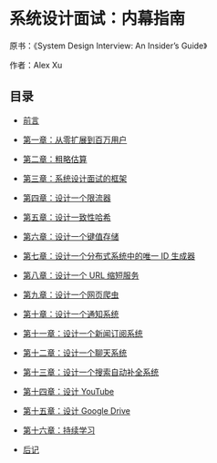 # 系统设计面试：内幕指南

原书：《System Design Interview: An Insider’s Guide》

作者：Alex Xu

## 目录

- [前言](/insider/FORWARD)

- [第一章：从零扩展到百万用户](/insider/CHAPTER-1-SCALE-FROM-ZERO-TO-MILLIONS-OF-USERS)

- [第二章：粗略估算](/insider/CHAPTER-2-BACK-OF-THE-ENVELOPE-ESTIMATION)

- [第三章：系统设计面试的框架](/insider/CHAPTER-3-A-FRAMEWORK-FOR-SYSTEM-DESIGN-INTERVIEWS)

- [第四章：设计一个限流器](/insider/CHAPTER-4-DESIGN-A-RATE-LIMITER)

- [第五章：设计一致性哈希](/insider/CHAPTER-5-DESIGN-CONSISTENT-HASHING)

- [第六章：设计一个键值存储](/insider/CHAPTER-6-DESIGN-A-KEY-VALUE-STORE)

- [第七章：设计一个分布式系统中的唯一 ID 生成器](/insider/CHAPTER-7-DESIGN-A-UNIQUE-ID-GENERATOR-IN-DISTRIBUTED-SYSTEMS)

- [第八章：设计一个 URL 缩短服务](/insider/CHAPTER-8-DESIGN-A-URL-SHORTENER)

- [第九章：设计一个网页爬虫](/insider/CHAPTER-9-DESIGN-A-WEB-CRAWLER)

- [第十章：设计一个通知系统](/insider/CHAPTER-10-DESIGN-A-NOTIFICATION-SYSTEM)

- [第十一章：设计一个新闻订阅系统](/insider/CHAPTER-11-DESIGN-A-NEWS-FEED-SYSTEM)

- [第十二章：设计一个聊天系统](/insider/CHAPTER-12-DESIGN-A-CHAT-SYSTEM)

- [第十三章：设计一个搜索自动补全系统](/insider/CHAPTER-13-DESIGN-A-SEARCH-AUTOCOMPLETE-SYSTEM)

- [第十四章：设计 YouTube](/insider/CHAPTER-14-DESIGN-YOUTUBE)

- [第十五章：设计 Google Drive](/insider/CHAPTER-15-DESIGN-GOOGLE-DRIVE)

- [第十六章：持续学习](/insider/CHAPTER-16-THE-LEARNING-CONTINUES)

- [后记](/insider/AFTERWORD)
